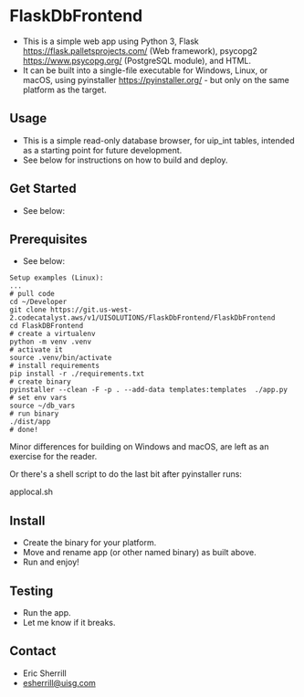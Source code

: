 # FlaskDbFrontend
* This is a simple web app using Python 3, Flask https://flask.palletsprojects.com/ (Web framework), psycopg2 https://www.psycopg.org/ (PostgreSQL module),  and HTML.
* It can be built into a single-file executable for Windows, Linux, or macOS, using pyinstaller https://pyinstaller.org/ - but only on the same platform as the target.

## Usage
* This is a simple read-only database browser, for uip_int tables, intended as a starting point for future development.
* See below for instructions on how to build and deploy.

## Get Started
* See below:

## Prerequisites
* See below:

```
Setup examples (Linux):
...
# pull code
cd ~/Developer
git clone https://git.us-west-2.codecatalyst.aws/v1/UISOLUTIONS/FlaskDbFrontend/FlaskDbFrontend
cd FlaskDBFrontend
# create a virtualenv
python -m venv .venv
# activate it
source .venv/bin/activate
# install requirements
pip install -r ./requirements.txt
# create binary
pyinstaller --clean -F -p . --add-data templates:templates  ./app.py
# set env vars
source ~/db_vars
# run binary
./dist/app
# done!
```
Minor differences for building on Windows and macOS, are left as an exercise for the reader.

Or there's a shell script to do the last bit after pyinstaller runs:

applocal.sh

## Install
* Create the binary for your platform.
* Move and rename app (or other named binary) as built above. 
* Run and enjoy!

## Testing
* Run the app.
* Let me know if it breaks.

## Contact
* Eric Sherrill 
* esherrill@uisg.com
